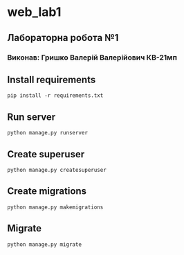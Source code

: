 # web_lab1

## Лабораторна робота №1
### Виконав: Гришко Валерій Валерійович КВ-21мп


## Install requirements
```pip install -r requirements.txt```
## Run server
```python manage.py runserver```
## Create superuser
```python manage.py createsuperuser```
## Create migrations
```python manage.py makemigrations```
## Migrate
```python manage.py migrate```